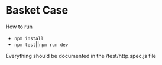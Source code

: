 # Basket Case
How to run
* `npm install`
* `npm test`||`npm run dev`

Everything should be documented in the /test/http.spec.js file